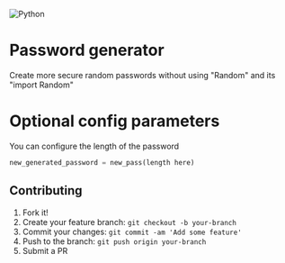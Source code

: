 ![Python](https://img.shields.io/badge/python-green)

# Password generator
Create more secure random passwords without using "Random" and its "import Random"

# Optional config parameters
You can configure the length of the password

```python
new_generated_password = new_pass(length here)
```

## Contributing

1. Fork it!
2. Create your feature branch: `git checkout -b your-branch`
3. Commit your changes: `git commit -am 'Add some feature'`
4. Push to the branch: `git push origin your-branch`
5. Submit a PR